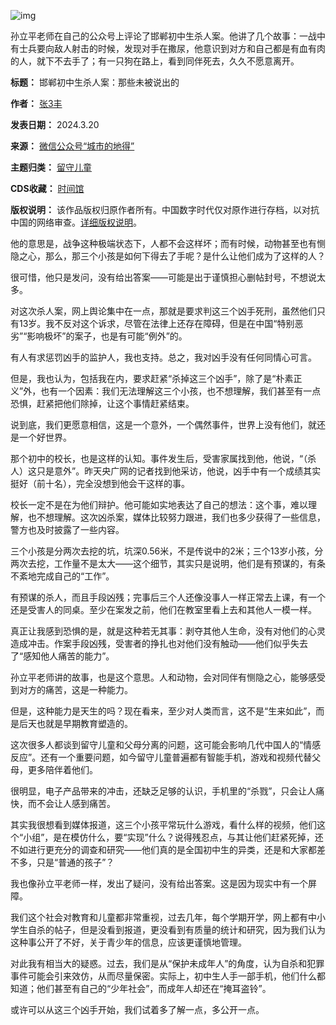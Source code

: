 ![img](https://chinadigitaltimes.net/chinese/files/2024/03/post-706079-65fa475ab144d.)


孙立平老师在自己的公众号上评论了邯郸初中生杀人案。他讲了几个故事：一战中有士兵要向敌人射击的时候，发现对手在撒尿，他意识到对方和自己都是有血有肉的人，就下不去手了；有一只狗在路上，看到同伴死去，久久不愿意离开。




**标题：**  邯郸初中生杀人案：那些未被说出的  

**作者：** [张3丰](https://chinadigitaltimes.net/chinese/feed)  

**发表日期：** 2024.3.20  

**来源：** [微信公众号“城市的地得”](https://web.archive.org/web/https://mp.weixin.qq.com/s/_zPynCG2a3masqSH4FCMRQ)  

**主题归类：** [留守儿童](https://chinadigitaltimes.net/space/留守儿童)  

**CDS收藏：** [时间馆](https://chinadigitaltimes.net/space/%E6%97%B6%E9%97%B4%E9%A6%86)  

**版权说明：** 该作品版权归原作者所有。中国数字时代仅对原作进行存档，以对抗中国的网络审查。[详细版权说明](https://chinadigitaltimes.net/chinese/copyright)。


他的意思是，战争这种极端状态下，人都不会这样坏；而有时候，动物甚至也有恻隐之心，那么，那三个小孩是如何下得去了手呢？是什么让他们成为了这样的人？


很可惜，他只是发问，没有给出答案——可能是出于谨慎担心删帖封号，不想说太多。


对这次杀人案，网上舆论集中在一点，那就是要求判这三个凶手死刑，虽然他们只有13岁。我不反对这个诉求，尽管在法律上还存在障碍，但是在中国“特别恶劣”“影响极坏”的案子，也是有可能“例外”的。


有人有求惩罚凶手的监护人，我也支持。总之，我对凶手没有任何同情心可言。


但是，我也认为，包括我在内，要求赶紧“杀掉这三个凶手”，除了是“朴素正义”外，也有一个因素：我们无法理解这三个小孩，也不想理解，我们甚至有一点恐惧，赶紧把他们除掉，让这个事情赶紧结束。


说到底，我们更愿意相信，这是一个意外，一个偶然事件，世界上没有他们，就还是一个好世界。


那个初中的校长，也是这样的认知。事件发生后，受害家属找到他，他说，“（杀人）这只是意外”。昨天央广网的记者找到他采访，他说，凶手中有一个成绩其实挺好（前十名），完全没想到他会干这样的事。


校长一定不是在为他们辩护。他可能如实地表达了自己的想法：这个事，难以理解，也不想理解。这次凶杀案，媒体比较努力跟进，我们也多少获得了一些信息，警方也及时披露了一些内容。


三个小孩是分两次去挖的坑，坑深0.56米，不是传说中的2米；三个13岁小孩，分两次去挖，工作量不是太大——这个细节，其实只是说明，他们是有预谋的，有条不紊地完成自己的“工作”。


有预谋的杀人，而且手段凶残；完事后三个人还像没事人一样正常去上课，有一个还是受害人的同桌。至少在案发之前，他们在教室里看上去和其他人一模一样。


真正让我感到恐惧的是，就是这种若无其事：剥夺其他人生命，没有对他们的心灵造成冲击。作案手段凶残，受害者的挣扎也对他们没有触动——他们似乎失去了“感知他人痛苦的能力”。


孙立平老师讲的故事，也是这个意思。人和动物，会对同伴有恻隐之心，能够感受到对方的痛苦，这是一种能力。


但是，这种能力是天生的吗？现在看来，至少对人类而言，这不是“生来如此”，而是后天也就是早期教育塑造的。


这次很多人都谈到留守儿童和父母分离的问题，这可能会影响几代中国人的“情感反应”。还有一个重要问题，如今留守儿童普遍都有智能手机，游戏和视频代替父母，更多陪伴着他们。


很明显，电子产品带来的冲击，还缺乏足够的认识，手机里的“杀戮”，只会让人痛快，而不会让人感到痛苦。


其实我很想看到媒体报道，这三个小孩平常玩什么游戏，看什么样的视频，他们这个“小组”，是在模仿什么，要“实现”什么？说得残忍点，与其让他们赶紧死掉，还不如进行更充分的调查和研究——他们真的是全国初中生的异类，还是和大家都差不多，只是“普通的孩子”？


我也像孙立平老师一样，发出了疑问，没有给出答案。这是因为现实中有一个屏障。


我们这个社会对教育和儿童都非常重视，过去几年，每个学期开学，网上都有中小学生自杀的帖子，但是没看到报道，更没看到有质量的统计和研究，因为我们认为这种事公开了不好，关于青少年的信息，应该更谨慎地管理。


对此我有相当大的疑惑。过去，我们是从“保护未成年人”的角度，认为自杀和犯罪事件可能会引来效仿，从而尽量保密。实际上，初中生人手一部手机，他们什么都知道；他们甚至有自己的“少年社会”，而成年人却还在“掩耳盗铃”。


或许可以从这三个凶手开始，我们试着多了解一点，多公开一点。

